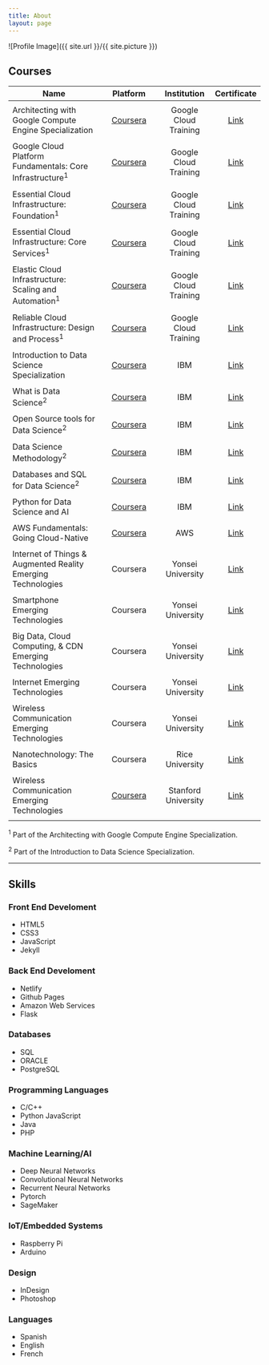 ```yaml
---
title: About
layout: page
---
```

![Profile Image]({{ site.url }}/{{ site.picture }})

<p></p>

<h2>Courses</h2>

|Name| |Platform| |Institution|Certificate|
|----|---|:------:|---|:---------:|:---------:|
| | | | | | |
|Architecting with Google Compute Engine Specialization| |[Coursera](https://www.coursera.org/specializations/gcp-architecture)| |Google Cloud Training|[Link](https://www.coursera.org/account/accomplishments/specialization/certificate/ZJGP26DBWYS5)|
| | | | | | |
|Google Cloud Platform Fundamentals: Core Infrastructure<sup>1</sup>| |[Coursera](https://www.coursera.org/learn/gcp-fundamentals?specialization=gcp-architecture)| |Google Cloud Training|[Link](https://www.coursera.org/account/accomplishments/certificate/2MN84HJ2NJGT)|
| | | | | | |
|Essential Cloud Infrastructure: Foundation<sup>1</sup>| |[Coursera](https://www.coursera.org/learn/gcp-infrastructure-foundation?specialization=gcp-architecture)| |Google Cloud Training|[Link](https://www.coursera.org/account/accomplishments/certificate/XUMN5FWGXUNH)|
| | | | | | |
|Essential Cloud Infrastructure: Core Services<sup>1</sup>| |[Coursera](https://www.coursera.org/learn/gcp-infrastructure-core-services?specialization=gcp-architecture)| |Google Cloud Training|[Link](https://www.coursera.org/account/accomplishments/certificate/8WZUVT6EXRZ3)|
| | | | | | |
|Elastic Cloud Infrastructure: Scaling and Automation<sup>1</sup>| |[Coursera](https://www.coursera.org/learn/gcp-infrastructure-scaling-automation?specialization=gcp-architecture)| |Google Cloud Training|[Link](https://www.coursera.org/account/accomplishments/certificate/L2U8PJ7TXFUU)|
| | | | | | |
|Reliable Cloud Infrastructure: Design and Process<sup>1</sup>| |[Coursera](https://www.coursera.org/learn/cloud-infrastructure-design-process)| |Google Cloud Training|[Link](https://www.coursera.org/account/accomplishments/certificate/RAT4CGQ3MC3Z)|
| | | | | | |
|Introduction to Data Science Specialization| |[Coursera](https://www.coursera.org/specializations/introduction-data-science)| |IBM|[Link](https://www.coursera.org/account/accomplishments/specialization/certificate/K8XM9QNNUXZJ?utm_medium=certificate&utm_source=link&utm_campaign=copybutton_certificate&utm_term=long)|
| | | | | | |
|What is Data Science<sup>2</sup>| |[Coursera](https://www.coursera.org/learn/what-is-datascience)| |IBM|[Link](https://www.coursera.org/account/accomplishments/certificate/FGDLUSD779NC)|
| | | | | | |
|Open Source tools for Data Science<sup>2</sup>| |[Coursera](https://www.coursera.org/learn/open-source-tools-for-data-science)| |IBM|[Link](https://www.coursera.org/account/accomplishments/certificate/UEP9DW6WD2MH)|
| | | | | | |
|Data Science Methodology<sup>2</sup>| |[Coursera](https://www.coursera.org/learn/data-science-methodology)| |IBM|[Link](https://www.coursera.org/account/accomplishments/certificate/M35Q4V7XYAFB)|
| | | | | | |
|Databases and SQL for Data Science<sup>2</sup>| |[Coursera](https://www.coursera.org/learn/sql-data-science)| |IBM|[Link](https://www.coursera.org/account/accomplishments/certificate/TAHWJVB9V4SR)|
| | | | | | |
|Python for Data Science and AI| |[Coursera](https://www.coursera.org/learn/python-for-applied-data-science-ai)| |IBM|[Link](https://www.coursera.org/account/accomplishments/certificate/MNYLLYGJBN9Q)|
| | | | | | |
|AWS Fundamentals: Going Cloud-Native| |[Coursera](https://www.coursera.org/learn/aws-fundamentals-going-cloud-native)| |AWS|[Link](https://www.coursera.org/account/accomplishments/certificate/VREBH98Q7JVA)|
| | | | | | |
|Internet of Things & Augmented Reality Emerging Technologies | |Coursera| |Yonsei University|[Link](https://www.coursera.org/account/accomplishments/certificate/QZ4565SSEQH9)|
| | | | | | |
|Smartphone Emerging Technologies | |Coursera| |Yonsei University|[Link](https://www.coursera.org/account/accomplishments/certificate/HKFKL4YK7QUZ)|
| | | | | | |
|Big Data, Cloud Computing, & CDN Emerging Technologies | |Coursera| |Yonsei University|[Link](https://www.coursera.org/account/accomplishments/certificate/M4XCBTMZ4P3M)|
| | | | | | |
|Internet Emerging Technologies | |Coursera| |Yonsei University|[Link](https://www.coursera.org/account/accomplishments/certificate/V9FTKKW872U7)|
| | | | | | |
|Wireless Communication Emerging Technologies | |Coursera| |Yonsei University|[Link](https://www.coursera.org/account/accomplishments/certificate/7DQTYQ8WGVRT)|
| | | | | | |
|Nanotechnology: The Basics | |Coursera| |Rice University|[Link](https://www.coursera.org/api/legacyCertificates.v1/spark/statementOfAccomplishment/278~475404/pdf)|
| | | | | | |
|Wireless Communication Emerging Technologies | |[Coursera](https://www.coursera.org/learn/machine-learning)| |Stanford University|[Link](https://www.coursera.org/api/legacyCertificates.v1/spark/statementOfAccomplishment/971489~475404/pdf)|
| | | | | |

<sup>1</sup> Part of the Architecting with Google Compute Engine Specialization.

<sup>2</sup> Part of the Introduction to Data Science Specialization.


---

<h2>Skills</h2>

<h3>Front End Develoment</h3>
<ul class="skill-list">
	<li>HTML5</li>
	<li>CSS3</li>
	<li>JavaScript</li>
	<li>Jekyll</li>
</ul>

<h3>Back End Develoment</h3>
<ul class="skill-list">
	<li>Netlify</li>
	<li>Github Pages</li>
	<li>Amazon Web Services</li>
	<li>Flask</li>
</ul>

<h3>Databases</h3>
<ul class="skill-list">
	<li>SQL</li>
	<li>ORACLE</li>
	<li>PostgreSQL</li>
</ul>

<h3>Programming Languages</h3>
<ul class="skill-list">
	<li>C/C++</li>
	<li>Python JavaScript</li>
	<li>Java</li>
	<li>PHP</li>
</ul>

<h3>Machine Learning/AI</h3>
<ul class="skill-list">
	<li>Deep Neural Networks</li>
	<li>Convolutional Neural Networks</li>
	<li>Recurrent Neural Networks</li>
	<li>Pytorch</li>
	<li>SageMaker</li>
</ul>

<h3>IoT/Embedded Systems</h3>
<ul class="skill-list">
	<li>Raspberry Pi</li>
	<li>Arduino</li>
</ul>

<h3>Design</h3>
<ul class="skill-list">
	<li>InDesign</li>
	<li>Photoshop</li>
</ul>

<h3>Languages</h3>
<ul class="skill-list">
	<li>Spanish</li>
	<li>English</li>
	<li>French</li>
</ul>

